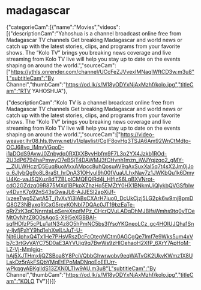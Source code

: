 # madagascar
{"categorieCam":[{"name":"Movies","videos":[{"descriptionCam":"Yahoshua is a channel broadcast online free from Madagascar TV channels
Get breaking Madagascar and world news or catch up with the latest stories, clips, and programs from your favorite shows. The “Kolo TV” brings you breaking news coverage and live streaming from Kolo TV live will help you stay up to date on the events shaping on around the world.","sourceCam":["https://ythls.onrender.com/channel/UCcFeZJVvexIMNaqIWftCD3w.m3u8"],"subtitleCam":"By Channel","thumbCam":"https://od.lk/s/M18yODYxNjAxMzhf/kolo.jpg","titleCam":"RTV YAHOSHUA"},

{"descriptionCam":"Kolo TV is a channel broadcast online free from Madagascar TV channels
Get breaking Madagascar and world news or catch up with the latest stories, clips, and programs from your favorite shows. The “Kolo TV” brings you breaking news coverage and live streaming from Kolo TV live will help you stay up to date on the events shaping on around the world.","sourceCam":["https://video-weaver.lhr08.hls.ttvnw.net/v1/playlist/CqIF8ovHq3TSJA6Am92WnCtMdto-OCJ68vq_lMnvVGqoD-i1aDOdS9AvwJ0Znbydq0RXIXXByvHbfm9F7L3p2YX4Jzkb1ROd-2U3dP6794haPmwyO7eBSjT4DAWMJ3fCHvnh1mzn_iWJYqjzqo2_gMY-__ZULWHczrD5Euq8uoMxxAMpcc8uhQosuAV9qAxSuxXal5q7t4sX2Jm0jJoo_6JlybQg9o8L8raSt_hrDnA31OHyuI9h00fVuaULhxNav7z1JWKbQu1k6DmyU4Kc-vaJSQXuz8dTZBLplCMQEQlRd4j_HIfjzS6LgBXVNrot-cdO2GZdzq09R875MXd1BPkpXZhzHq5EMZtY0HX1BNkmUiQlykbQVGSfbIwv4DvnK7p92nS43sGwaJL6-AJJESI2apXiJf-lvzeeTwg5ZwtA5T_j1vXvYi3lABsCXArH7iuo0_DcUkCjzj5LG2pk6w9mjBpmDQ8GZ3NByxqRiCxG5rcyKONbI7DQAc0JT19bzEaTe-qRrZzK3qCNnrntaLqSereXnqfMPz_CHcrQVuLADqDhMJBlfsWmhs9tq0yTOeMtOvNhtZ8O0sAgoS-X9l5eXGBBAl-sqfHDfzP5cPLu1atN34z8O5hPmNC5bs3IYsoYKGneoLCz_gc4HOIUJQha1Sny-IjvfjPaYY9hd1ehXwlLtJuT-U-Njt6UphxQ4Tx1He7PHsVRszDcFcOtegMCtm0AGCgQe7lmf7e9Wks5um4xVb7c3rtGvVAYC75D0aE3AYVUig9q7BwWs9zHIOehaoH2XfP_6XrY7ApHoM-LZ-Vj-Mmlgjq-hAj5XJTHmxIjQZSBoa8Y8PciVQbbGhwrwobv9eqWATvGK2UkvKWmz1X8ULakDz5rAkFSQbYMqEtEPoMaDNqoEoEEUrr-wPkqgyABKglldS13ZXN0LTIw9AU.m3u8"],"subtitleCam":"By Channel","thumbCam":"https://od.lk/s/M18yODYxNjAxMzhf/kolo.jpg","titleCam":"KOLO TV"}]}]}
